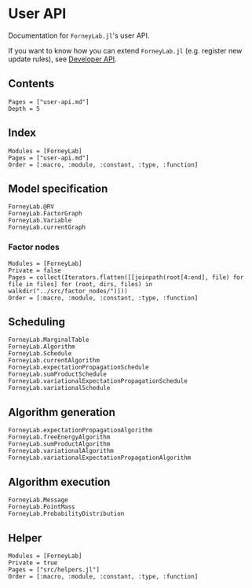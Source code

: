 # User API

Documentation for `ForneyLab.jl`'s user API.

If you want to know how you can extend `ForneyLab.jl` (e.g. register new update rules), see [Developer API](@ref).

## Contents
```@contents
Pages = ["user-api.md"]
Depth = 5
```

## Index
```@index
Modules = [ForneyLab]
Pages = ["user-api.md"]
Order = [:macro, :module, :constant, :type, :function]
```

## Model specification
```@docs
ForneyLab.@RV
ForneyLab.FactorGraph
ForneyLab.Variable
ForneyLab.currentGraph
```

### Factor nodes
```@autodocs
Modules = [ForneyLab]
Private = false
Pages = collect(Iterators.flatten([[joinpath(root[4:end], file) for file in files] for (root, dirs, files) in walkdir("../src/factor_nodes/")]))
Order = [:macro, :module, :constant, :type, :function]
```

## Scheduling
```@docs
ForneyLab.MarginalTable
ForneyLab.Algorithm
ForneyLab.Schedule
ForneyLab.currentAlgorithm
ForneyLab.expectationPropagationSchedule
ForneyLab.sumProductSchedule
ForneyLab.variationalExpectationPropagationSchedule
ForneyLab.variationalSchedule
```

## Algorithm generation
```@docs
ForneyLab.expectationPropagationAlgorithm
ForneyLab.freeEnergyAlgorithm
ForneyLab.sumProductAlgorithm
ForneyLab.variationalAlgorithm
ForneyLab.variationalExpectationPropagationAlgorithm
```

## Algorithm execution
```@docs
ForneyLab.Message
ForneyLab.PointMass
ForneyLab.ProbabilityDistribution
```

## Helper

```@autodocs
Modules = [ForneyLab]
Private = true
Pages = ["src/helpers.jl"]
Order = [:macro, :module, :constant, :type, :function]
```
